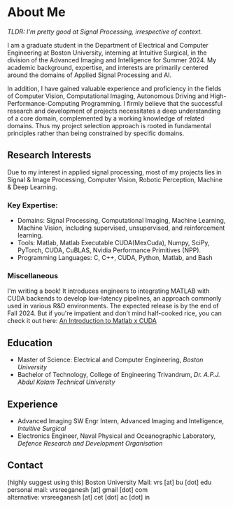 # About Me
*TLDR: I'm pretty good at Signal Processing, irrespective of context.*

I am a graduate student in the Department of Electrical and Computer Engineering at Boston University, interning at Intuitive Surgical, in the division of the Advanced Imaging and Intelligence for Summer 2024. My academic background, expertise, and interests are primarily centered around the domains of Applied Signal Processing and AI.

In addition, I have gained valuable experience and proficiency in the fields of Computer Vision, Computational Imaging, Autonomous Driving and High-Performance-Computing Programming. I firmly believe that the successful research and development of projects necessitates a deep understanding of a core domain, complemented by a working knowledge of related domains. Thus my project selection approach is rooted in fundamental principles rather than being constrained by specific domains.

## Research Interests
Due to my interest in applied signal processing, most of my projects lies in Signal & Image Processing, Computer Vision, Robotic Perception, Machine & Deep Learning. 

### Key Expertise:
- Domains: Signal Processing, Computational Imaging, Machine Learning, Machine Vision, including supervised, unsupervised, and reinforcement learning.
- Tools: Matlab, Matlab Executable CUDA(MexCuda), Numpy, SciPy, PyTorch, CUDA, CuBLAS, Nvidia Performance Primitives (NPP).
- Programming Languages: C, C++, CUDA, Python, Matlab, and Bash

### Miscellaneous
I'm writing a book! It introduces engineers to integrating MATLAB with CUDA backends to develop low-latency pipelines, an approach commonly used in various R&D environments. The expected release is by the end of Fall 2024. But if you're impatient and don't mind half-cooked rice, you can check it out here: [An Introduction to Matlab x CUDA](https://vrsreeganesh.github.io/MatlabxCUDA/intro.html#)

## Education
- Master of Science: Electrical and Computer Engineering, *Boston University*
- Bachelor of Technology, College of Engineering Trivandrum, *Dr. A.P.J. Abdul Kalam Technical University*

## Experience
- Advanced Imaging SW Engr Intern, Advanced Imaging and Intelligence, *Intuitive Surgical*
- Electronics Engineer, Naval Physical and Oceanographic Laboratory, *Defence Research and Development Organisation*

## Contact
(highly suggest using this) Boston University Mail: vrs [at] bu [dot] edu  
personal mail: vrsreeganesh [at] gmail [dot] com  
alternative: vrsreeganesh [at] cet [dot] ac [dot] in
